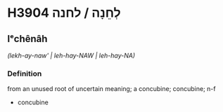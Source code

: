 # H3904 לְחֵנָה / לחנה

## lᵉchênâh

_(lekh-ay-naw' | leh-hay-NAW | leh-hay-NA)_

### Definition

from an unused root of uncertain meaning; a concubine; concubine; n-f

- concubine
